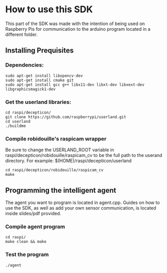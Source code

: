 How to use this SDK
====================

This part of the SDK was made with the intention of being used on Raspberry Pis for communication to the arduino program located in a different folder.

<h2> Installing Prequisites </h2>

<h3> Dependencies: </h3>

	sudo apt-get install libopencv-dev
	sudo apt-get install cmake git
	sudo apt-get install gcc g++ libx11-dev libxt-dev libxext-dev libgraphicsmagick1-dev

<h3> Get the userland libraries: </h3>

	cd raspi/decepticon/
	git clone https://github.com/raspberrypi/userland.git
	cd userland
	./buildme

<h3> Compile robidouille's raspicam wrapper </h3>

Be sure to change the USERLAND_ROOT variable in raspi/decepticon/robidouille/raspicam_cv to be the full path to the userand directory. For example: $(HOME)/raspi/decepticon/userland

	cd raspi/decepticon/robidouille/raspicam_cv
	make

<h2> Programming the intelligent agent </h2>

The agent you want to program is located in agent.cpp. Guides on how to use the SDK, as well as add your own sensor communication, is located inside slides/pdf provided.

<h3> Compile agent program </h3>

	cd raspi/
	make clean && make

<h3> Test the program </h3>

	./agent
